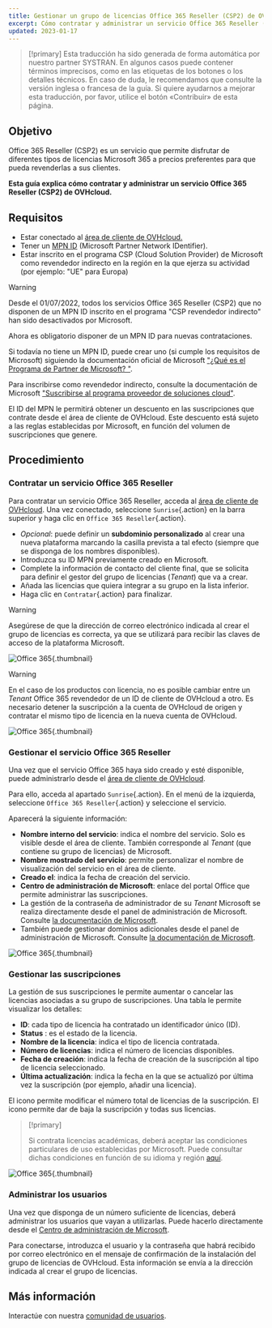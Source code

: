 ```yaml
---
title: Gestionar un grupo de licencias Office 365 Reseller (CSP2) de OVHcloud
excerpt: Cómo contratar y administrar un servicio Office 365 Reseller (CSP2) de OVHcloud
updated: 2023-01-17
---
```


> [!primary]
> Esta traducción ha sido generada de forma automática por nuestro partner SYSTRAN. En algunos casos puede contener términos imprecisos, como en las etiquetas de los botones o los detalles técnicos. En caso de duda, le recomendamos que consulte la versión inglesa o francesa de la guía. Si quiere ayudarnos a mejorar esta traducción, por favor, utilice el botón «Contribuir» de esta página.
>

## Objetivo

Office 365 Reseller (CSP2) es un servicio que permite disfrutar de diferentes tipos de licencias Microsoft 365 a precios preferentes para que pueda revenderlas a sus clientes.

**Esta guía explica cómo contratar y administrar un servicio Office 365 Reseller (CSP2) de OVHcloud.**

## Requisitos

- Estar conectado al [área de cliente de OVHcloud.](/links/manager)
- Tener un  [MPN ID](https://learn.microsoft.com/partner-center/mpn-create-a-partner-center-account) (Microsoft Partner Network IDentifier). 
- Estar inscrito en el programa CSP (Cloud Solution Provider) de Microsoft como revendedor indirecto en la región en la que ejerza su actividad (por ejemplo: "UE" para Europa)

> [!warning]
>
> Desde el 01/07/2022, todos los servicios Office 365 Reseller (CSP2) que no disponen de un MPN ID inscrito en el programa "CSP revendedor indirecto" han sido desactivados por Microsoft.
>
> Ahora es obligatorio disponer de un MPN ID para nuevas contrataciones.
>

Si todavía no tiene un MPN ID, puede crear uno (si cumple los requisitos de Microsoft) siguiendo la documentación oficial de Microsoft ["¿Qué es el Programa de Partner de Microsoft? "](https://docs.microsoft.com/partner-center/mpn-create-a-partner-center-account).

Para inscribirse como revendedor indirecto, consulte la documentación de Microsoft ["Suscribirse al programa proveedor de soluciones cloud"](https://docs.microsoft.com/partner-center/enrolling-in-the-csp-program#enroll-as-an-indirect-reseller).

El ID del MPN le permitirá obtener un descuento en las suscripciones que contrate desde el área de cliente de OVHcloud. Este descuento está sujeto a las reglas establecidas por Microsoft, en función del volumen de suscripciones que genere.

## Procedimiento

### Contratar un servicio Office 365 Reseller

Para contratar un servicio Office 365 Reseller, acceda al [área de cliente de OVHcloud](/links/manager). Una vez conectado, seleccione `Sunrise`{.action} en la barra superior y haga clic en `Office 365 Reseller`{.action}.

- *Opcional*: puede definir un **subdominio personalizado** al crear una nueva plataforma marcando la casilla prevista a tal efecto (siempre que se disponga de los nombres disponibles).
- Introduzca su ID MPN previamente creado en Microsoft.
- Complete la información de contacto del cliente final, que se solicita para definir el gestor del grupo de licencias (*Tenant*) que va a crear.
- Añada las licencias que quiera integrar a su grupo en la lista inferior.
- Haga clic en `Contratar`{.action} para finalizar.

> [!warning]
> Asegúrese de que la dirección de correo electrónico indicada al crear el grupo de licencias es correcta, ya que se utilizará para recibir las claves de acceso de la plataforma Microsoft.
>

![Office 365](images/csp2-01.png){.thumbnail}

> [!warning]
> En el caso de los productos con licencia, no es posible cambiar entre un *Tenant* Office 365 revendedor de un ID de cliente de OVHcloud a otro. Es necesario detener la suscripción a la cuenta de OVHcloud de origen y contratar el mismo tipo de licencia en la nueva cuenta de OVHcloud.
> 

![Office 365](images/csp2-01.png){.thumbnail}

### Gestionar el servicio Office 365 Reseller

Una vez que el servicio Office 365 haya sido creado y esté disponible, puede administrarlo desde el [área de cliente de OVHcloud](/links/manager).

Para ello, acceda al apartado `Sunrise`{.action}. En el menú de la izquierda, seleccione `Office 365 Reseller`{.action} y seleccione el servicio.

Aparecerá la siguiente información:

- **Nombre interno del servicio**: indica el nombre del servicio. Solo es visible desde el área de cliente. También corresponde al *Tenant* (que contiene su grupo de licencias) de Microsoft.
- **Nombre mostrado del servicio**: permite personalizar el nombre de visualización del servicio en el área de cliente.
- **Creado el**: indica la fecha de creación del servicio.
- **Centro de administración de Microsoft**: enlace del portal Office que permite administrar las suscripciones.
- La gestión de la contraseña de administrador de su *Tenant* Microsoft se realiza directamente desde el panel de administración de Microsoft. Consulte [la documentación de Microsoft](https://support.microsoft.com/account-billing/reset-a-forgotten-microsoft-account-password-eff4f067-5042-c1a3-fe72-b04d60556c37).
- También puede gestionar dominios adicionales desde el panel de administración de Microsoft. Consulte [la documentación de Microsoft](https://support.microsoft.com/office/connect-your-domain-to-office-365-cd74b4fa-6d34-4669-9937-ed178ac84515).

![Office 365](images/sunrise_office365_CSP2_services_details.png){.thumbnail}

### Gestionar las suscripciones

La gestión de sus suscripciones le permite aumentar o cancelar las licencias asociadas a su grupo de suscripciones. Una tabla le permite visualizar los detalles:

- **ID**: cada tipo de licencia ha contratado un identificador único (ID).
- **Status** : es el estado de la licencia.
- **Nombre de la licencia**: indica el tipo de licencia contratada.
- **Número de licencias**: indica el número de licencias disponibles.
- **Fecha de creación**: indica la fecha de creación de la suscripción al tipo de licencia seleccionado.
- **Última actualización**: indica la fecha en la que se actualizó por última vez la suscripción (por ejemplo, añadir una licencia).

El icono <i class="icons-pen"></i> permite modificar el número total de licencias de la suscripción. El icono <i class="icons-bin"></i> permite dar de baja la suscripción y todas sus licencias.

> [!primary]
>
> Si contrata licencias académicas, deberá aceptar las condiciones particulares de uso establecidas por Microsoft. Puede consultar dichas condiciones en función de su idioma y región [aquí](https://www.microsoft.com/licensing/docs).
>

![Office 365](images/sunrise_office365_CSP2_Subscribers.png){.thumbnail}

### Administrar los usuarios

Una vez que disponga de un número suficiente de licencias, deberá administrar los usuarios que vayan a utilizarlas. Puede hacerlo directamente desde el [Centro de administración de Microsoft](https://portal.office.com/Admin/Default.aspx).

Para conectarse, introduzca el usuario y la contraseña que habrá recibido por correo electrónico en el mensaje de confirmación de la instalación del grupo de licencias de OVHcloud. Esta información se envía a la dirección indicada al crear el grupo de licencias.

## Más información

Interactúe con nuestra [comunidad de usuarios](/links/community).
